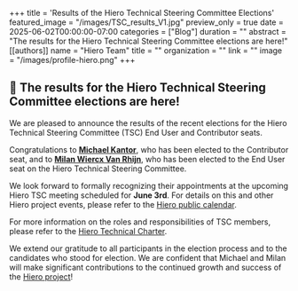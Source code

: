 
+++
title = 'Results of the Hiero Technical Steering Committee Elections'
featured_image = "/images/TSC_results_V1.jpg"
preview_only = true
date = 2025-06-02T00:00:00-07:00
categories = ["Blog"]
duration = ""
abstract = "The results for the Hiero Technical Steering Committee elections are here!"
[[authors]]
name = "Hiero Team"
title = ""
organization = ""
link = ""
image = "/images/profile-hiero.png"
+++

## 📣 The results for the Hiero Technical Steering Committee elections are here!

We are pleased to announce the results of the recent elections for the Hiero Technical Steering Committee (TSC) End User and Contributor seats.

Congratulations to [**Michael Kantor**](https://github.com/kantorcodes), who has been elected to the Contributor seat, and to [**Milan Wiercx Van Rhijn**](https://github.com/MilanWR), who has been elected to the End User seat on the Hiero Technical Steering Committee.

We look forward to formally recognizing their appointments at the upcoming Hiero TSC meeting scheduled for **June 3rd**. For details on this and other Hiero project events, please refer to the [Hiero public calendar](https://zoom-lfx.platform.linuxfoundation.org/meetings/hiero?view=week).

For more information on the roles and responsibilities of TSC members, please refer to the [Hiero Technical Charter](https://github.com/hiero-ledger/hiero/blob/main/technical-charter.md).

We extend our gratitude to all participants in the election process and to the candidates who stood for election. We are confident that Michael and Milan will make significant contributions to the continued growth and success of the [Hiero project](https://github.com/hiero-ledger)! 
